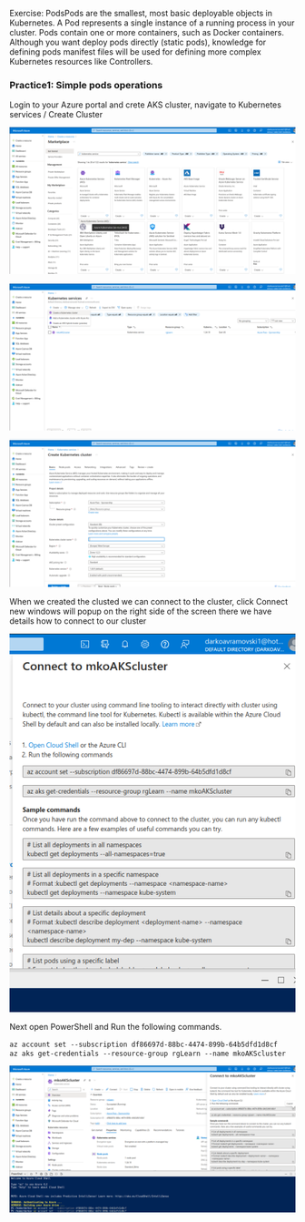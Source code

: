 


Exercise: PodsPods are the smallest, most basic deployable objects in Kubernetes. A Pod represents a single instance of a running process in your cluster. Pods contain one or more containers, such as Docker containers. Although you want deploy pods directly (static pods), knowledge for defining pods manifest files will be used for defining more complex Kubernetes resources like Controllers.

### Practice1: Simple pods operations


Login to your Azure portal and crete AKS cluster, navigate to Kubernetes services / Create Cluster


![Create cluster k8](./images/1.png "")

![Create cluster k8](./images/2.png "Create cluster ")

![Create cluster k8](./images/3.png "Create cluster ")

When we created the clusted we can connect to the cluster, click Connect new windows will popup on the right side of the screen there we have details how to connect to our cluster

![Create cluster k8](./images/5.png "Create cluster ")


Next open PowerShell and Run the following commands.

    az account set --subscription df86697d-88bc-4474-899b-64b5dfd1d8cf
    az aks get-credentials --resource-group rgLearn --name mkoAKScluster


![Create cluster k8](./images/4.png "Create cluster ")









